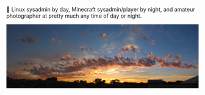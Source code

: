 👋 Linux sysadmin by day, Minecraft sysadmin/player by night, and amateur photographer at pretty much any time of day or night.

![sunset 14-feb-2006](https://raw.githubusercontent.com/miiichael/miiichael/main/3995-3999-mercator.jpg)

<!---
miiichael/miiichael is a ✨ special ✨ repository because its `README.md` (this file) appears on your GitHub profile.
You can click the Preview link to take a look at your changes.
--->
